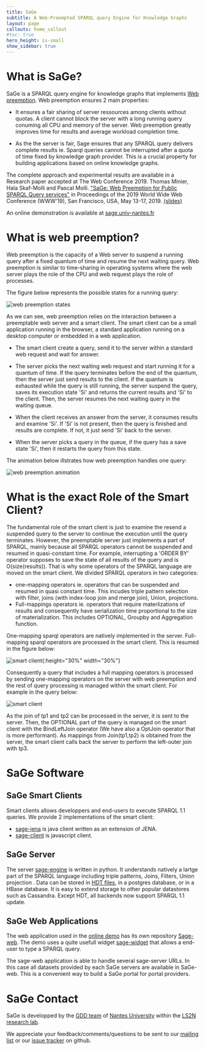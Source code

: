 ```yaml
---
title: SaGe  
subtitle: A Web-Preempted SPARQL query Engine for Knowledge Graphs
layout: page
callouts: home_callout
#toc: true
hero_height: is-small
show_sidebar: true
---
```


# What is SaGe?

SaGe is a SPARQL query engine for knowledge graphs that implements [Web preemption](#preemption). Web preemption ensures 2 main properties:
* It ensures a fair sharing of server ressources among clients without quotas. A client cannot block the server with a long running query conuming all CPU and memory of the server. Web preemption greatly improves time for results and average workload completion time.

* As the the server is fair, Sage ensures that any SPARQL query delivers complete results ie. Sparql queries cannot be interrupted after a quota of time fixed by knowledge graph provider. This is a crucial property for building applications based on online knowledge graphs.

The complete approach and experimental results are available in a Research paper accepted at The Web Conference 2019. Thomas Minier, Hala Skaf-Molli and Pascal Molli. ["SaGe: Web Preemption for Public SPARQL Query services"](https://hal.archives-ouvertes.fr/hal-02017155/document) in Proceedings of the 2019 World Wide Web Conference (WWW'19), San Francisco, USA, May 13-17, 2019. [(slides)](https://docs.google.com/presentation/d/1zSMKwTq6N6IJFs4jFkOqRzpfooDDoLGhR-3yYRUSij8/present?slide=id.p)

An online demonstration is available at [sage.univ-nantes.fr](http://sage.univ-nantes.fr)

# <a name="preemption"></a>What is web preemption?

Web preemption is the capacity of a Web server to suspend a running query after a fixed quantum of time and resume the
next waiting query. Web preemption is similar to time-sharing in operating systems where the web server plays the role of the CPU and web request plays the role of processes.

The figure below represents the possible states for a running query:

![web preemption states](state.png)

As we can see, web preemption relies on the interaction between a preemptable web server and a smart client. The smart client can be a small application running in the browser, a standard application running on a desktop computer or embedded in a web application.

* The smart client create a query, send it to the server within a standard web request and wait for answer. 

* The server picks the next waiting web request and start running it for a quantum of time. If the query terminates before the end of the quantum, then the server just send results to the client. if the quantum is exhausted while the query is still running, the server suspend the query, saves its execution state 'Si' and returns the  current results and 'Si' to the client. Then, the server resumes the next waiting query in the waiting queue. 

* When the client receives an answer from the server, it consumes results and examine 'Si'. If 'Si' is not present, then the query is finished and results are complete. If not, it just send 'Si' back to the server.

* When the server picks a query in the queue, if the query has a save state 'Si', then it restarts the query from this state.

The animation below illstrates how web preemption handles one query:

![web preemption animation](anim.gif)


# What is the exact Role of the Smart Client?

The fundamental role of the smart client is just to examine the resend a suspended query to the server to continue the execution until the query terminates. However, the preemptable server just implements a part of SPARQL, mainly because all SPARQL operators cannot be suspended and resumed in quasi-constant time. For example, interrupting a 'ORDER BY' operator supposes to save the state of all results of the query and is O(size(results)). That is why some operators of the SPARQL language are moved on the smart client. We divided SPARQL operators in two categories:
* one-mapping operators ie. operators that can be suspended and resumed in quasi constant time. This incudes triple pattern selection with filter, joins (with index-loop join and merge join), Union, projections.
* Full-mappings operators ie. operators that require materlizations of results and consequently have serialization time proportional to the size of materialization. This includes OPTIONAL, Groupby and Aggregation function.

One-mapping sparql operators are natively implemented in the server. Full-mapping sparql operators are processed in the smart client. This is resumed in the figure below:

![smart client](lcls.png){:height="30%" width="30%"}

Consequently a query that includes a full mapping operators is processed by sending one-mapping operators on the server with web preemption and the rest of query processing is managed within the smart client. For example in the query below:

![smart client](optional.png)

As the join of tp1 and tp2 can be processed in the server, it is sent to the server. Then, the OPTIONAL part of the query is managed on the smart client with the BindLeftJoin operator (We have also a OptJoin operator that is more performant). As mappings from Join(tp1,tp2) is obtained from the server, the smart client calls back the server to perform the left-outer join with tp3.

# SaGe Software

## SaGe Smart Clients

Smart clients allows developpers and end-users to execute SPARQL 1.1 queries. We provide 2 implementations of the smart client:
* [sage-jena](https://github.com/sage-org/sage-jena) is java client written as an extension of JENA.
* [sage-client](https://github.com/sage-org/sage-client) is javascript client.

## SaGe Server
The server [sage-engine](https://github.com/sage-org/sage-engine) is written in python. It understands natively a lartge part of the SPARQL language including triple patterns, Joins, Filters, Union projection . Data can be stored in [HDT files](http://www.rdfhdt.org/), in a postgres database, or in a HBase database. It is easy to extend storage to other popular datastores such as Cassandra. Except HDT, all backends now support SPARQL 1.1 update.


## SaGe Web Applications

The web application used in the [online demo](http://sage.univ-nantes.fr) has its own repository [Sage-web](https://github.com/sage-org/sage-web). The demo uses a quite usefull widget [sage-widget](https://github.com/sage-org/sage-widget) that allows a end-user to type a SPARQL query.

The sage-web application is able to handle several sage-server URLs. In this case all datasets provided by each SaGe servers are available in SaGe-web. This is a convenient way to build a SaGe portal for portal providers.

# SaGe Contact

SaGe is developped by the [GDD team](https://sites.google.com/site/gddlina/) of [Nantes University](https://english.univ-nantes.fr/universite-de-nantes-welcome-2405740.kjsp?RH=INSTITUTIONNEL_FR&RF=INSTITUTIONNEL_EN) within the [LS2N research lab](https://www.ls2n.fr/?lang=en).

We appreciate your feedback/comments/questions to be sent to our [mailing list](https://github.com/sage-org/sage-org.github.io) or our [issue tracker](https://github.com/sage-org/sage-engine/issues) on github.
